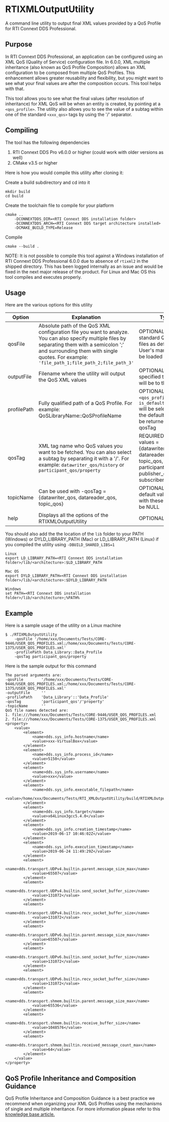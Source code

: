 # RTIXMLOutputUtility
A command line utility to output final XML values provided by a QoS Profile for RTI Connext DDS Professional.

## Purpose
In RTI Connext DDS Professional, an application can be configured using an XML QoS (Quality of Service) configuration file. In 6.0.0, XML multiple inheritance (also known as QoS Profile Composition) allows an XML configuration to be composed from multiple QoS Profiles. This enhancement allows greater reusability and flexibility, but you might want to see what your final values are after the composition occurs. This tool helps with that.

This tool allows you to see what the final values (after resolution of inheritance) for XML QoS will be when an entity is created, by pointing at a ``` <qos_profile> ```. The utility also allows you to see the value of a subtag within one of the standard ``` <xxx_qos> ``` tags by using the '/' separator.

## Compiling
The tool has the following dependencies
1. RTI Connext DDS Pro v6.0.0 or higher (could work with older versions as well)
2. CMake v3.5 or higher

Here is how you would compile this utility after cloning it:

Create a build subdirectory and cd into it
```
mkdir build
cd build
```
Create the toolchain file to compile for your platform
```
cmake .. 
    -DCONNEXTDDS_DIR=<RTI Connext DDS installation folder> 
    -DCONNEXTDDS_ARCH=<RTI Connext DDS target architecture installed>
    -DCMAKE_BUILD_TYPE=Release
```
Compile
```
cmake --build .
```
NOTE: It is not possible to compile this tool against a Windows installation of RTI Connext DDS Professional 6.0.0 due to absence of ``` rtixml2 ``` in the shipped directory. This has been logged internally as an issue and would be fixed in the next major release of the product. For Linux and Mac OS this tool compiles and executes properly.

## Usage
Here are the various options for this utility

| Option | Explanation | Type |
|--------------|---------------------------------------------------------------------------------------------------------------------------------------------------------------------------|------------------------------------------------------------------------------------------------------------------|
| qosFile | Absolute path of the QoS XML configuration file you want to analyze. You can also specify multiple files by separating them with a semicolon ';' and surrounding them with single quotes. For example: ``` 'file_path_1;file_path_2;file_path_3' ``` | OPTIONAL: The standard QoS XML files as defined in the User's manual will still be loaded |
| outputFile | Filename where the utility will output the QoS XML values | OPTIONAL: If not specified the output will be to the console |
| profilePath | Fully qualified path of a QoS Profile. For example: QoSLibraryName::QoSProfileName | OPTIONAL: The ``` <qos_profile>``` with ``` is_default_qos="true" ``` will be selected OR the default values will be returned for the -qosTag |
| qosTag | XML tag name who QoS values you want to be fetched. You can also select a subtag by separating it with a '/'. For example: ``` datawriter_qos/history ``` or ``` participant_qos/property ``` | REQUIRED: Allowed values = {datawriter_qos, datareader_qos, topic_qos, participant_qos, publisher_qos, subscriber_qos} |
| topicName | Can be used with -qosTag = {datawriter_qos, datareader_qos, topic_qos} | OPTIONAL: The default value used with these types will be NULL |
| help | Displays all the options of the RTIXMLOutputUtility | OPTIONAL |

You should also add the the location of the ``` lib ``` folder to your PATH (Windows) or DYLD_LIBRARY_PATH (Mac) or LD_LIBRARY_PATH (Linux) if you compiled the utility using ``` -DBUILD_SHARED_LIBS=1 ```

```
Linux
export LD_LIBRARY_PATH=<RTI Connext DDS installation folder>/lib/<architecture>:$LD_LIBRARY_PATH

Mac OS
export DYLD_LIBRARY_PATH=<RTI Connext DDS installation folder>/lib/<architecture>:$DYLD_LIBRARY_PATH

Windows
set PATH=<RTI Connext DDS installation folder>/lib/<architecture>;%PATH%
```

## Example
Here is a sample usage of the utility on a Linux machine
```
$ ./RTIXMLOutputUtility 
    -qosFile '/home/xxx/Documents/Tests/CORE-9446/USER_QOS_PROFILES.xml;/home/xxx/Documents/Tests/CORE-1375/USER_QOS_PROFILES.xml'
    -profilePath Data_Library::Data_Profile 
    -qosTag participant_qos/property
```
Here is the sample output for this command
```
The parsed arguments are: 
-qosFile 	    '/home/xxx/Documents/Tests/CORE-9446/USER_QOS_PROFILES.xml;/home/xxx/Documents/Tests/CORE-1375/USER_QOS_PROFILES.xml' 
-outputFile     '' 
-profilePath 	'Data_Library'::'Data_Profile' 
-qosTag 	    'participant_qos'/'property' 
-topicName 	    '' 
QoS file names detected are: 
1. file:///home/xxx/Documents/Tests/CORE-9446/USER_QOS_PROFILES.xml 
2. file:///home/xxx/Documents/Tests/CORE-1375/USER_QOS_PROFILES.xml 
<property>
    <value>
        <element>
            <name>dds.sys_info.hostname</name>
            <value>xxx-VirtualBox</value>
        </element>
        <element>
            <name>dds.sys_info.process_id</name>
            <value>5150</value>
        </element>
        <element>
            <name>dds.sys_info.username</name>
            <value>xxx</value>
        </element>
        <element>
            <name>dds.sys_info.executable_filepath</name>
            <value>/home/xxx/Documents/Tests/RTI_XMLOutputUtility/build/RTIXMLOutputUtility</value>
        </element>
        <element>
            <name>dds.sys_info.target</name>
            <value>x64Linux3gcc5.4.0</value>
        </element>
        <element>
            <name>dds.sys_info.creation_timestamp</name>
            <value>2019-06-17 10:46:02Z</value>
        </element>
        <element>
            <name>dds.sys_info.execution_timestamp</name>
            <value>2019-06-24 11:49:29Z</value>
        </element>
        <element>
            <name>dds.transport.UDPv4.builtin.parent.message_size_max</name>
            <value>65507</value>
        </element>
        <element>
            <name>dds.transport.UDPv4.builtin.send_socket_buffer_size</name>
            <value>131072</value>
        </element>
        <element>
            <name>dds.transport.UDPv4.builtin.recv_socket_buffer_size</name>
            <value>131072</value>
        </element>
        <element>
            <name>dds.transport.UDPv6.builtin.parent.message_size_max</name>
            <value>65507</value>
        </element>
        <element>
            <name>dds.transport.UDPv6.builtin.send_socket_buffer_size</name>
            <value>131072</value>
        </element>
        <element>
            <name>dds.transport.UDPv6.builtin.recv_socket_buffer_size</name>
            <value>131072</value>
        </element>
        <element>
            <name>dds.transport.shmem.builtin.parent.message_size_max</name>
            <value>65536</value>
        </element>
        <element>
            <name>dds.transport.shmem.builtin.receive_buffer_size</name>
            <value>1048576</value>
        </element>
        <element>
            <name>dds.transport.shmem.builtin.received_message_count_max</name>
            <value>64</value>
        </element>
    </value>
</property>
```

## QoS Profile Inheritance and Composition Guidance
QoS Profile Inheritance and Composition Guidance is a best practice we recommend when organizing your XML QoS Profiles using the mechanisms of single and multiple inheritance. For more information please refer to this [knowledge base article.](https://community.rti.com/best-practices/qos-profile-inheritance-and-composition-guidance "QoS Profile Inheritance and Composition Guidance")